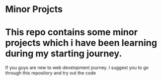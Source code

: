 # Minor Projcts
<h1>This repo contains some minor projects which i have been learning during my starting journey.</h1>
<p>If you guys are new to web development journey. I suggest you to go through this  repository and try out the code <p>
